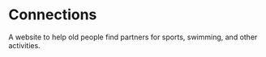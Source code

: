 # Connections
A website to help old people find partners for sports, swimming, and other activities.
